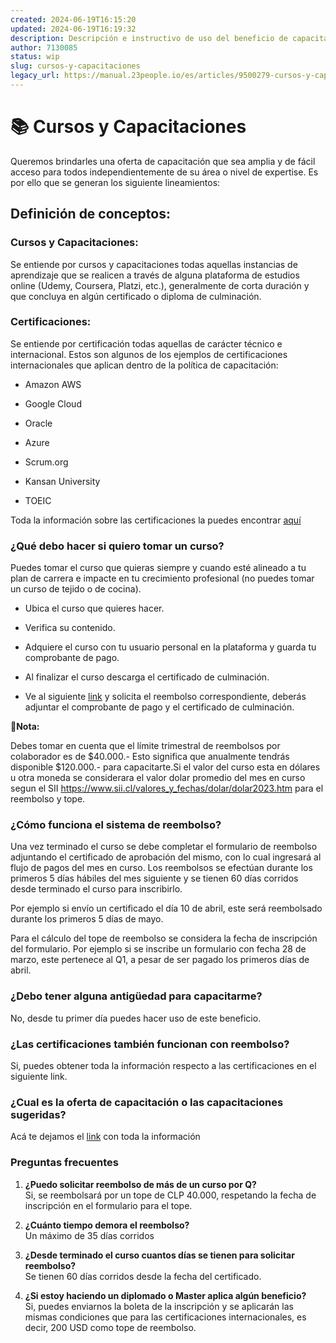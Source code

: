 ```yaml
---
created: 2024-06-19T16:15:20
updated: 2024-06-19T16:19:32
description: Descripción e instructivo de uso del beneficio de capacitaciones.
author: 7130085
status: wip
slug: cursos-y-capacitaciones
legacy_url: https://manual.23people.io/es/articles/9500279-cursos-y-capacitaciones
---
```


# 📚 Cursos y Capacitaciones

Queremos brindarles una oferta de capacitación que sea amplia y de fácil
acceso para todos independientemente de su área o nivel de expertise. Es por
ello que se generan los siguiente lineamientos:

## Definición de conceptos:

### Cursos y Capacitaciones:

Se entiende por cursos y capacitaciones todas aquellas instancias de
aprendizaje que se realicen a través de alguna plataforma de estudios online
(Udemy, Coursera, Platzi, etc.), generalmente de corta duración y que concluya
en algún certificado o diploma de culminación.

### Certificaciones:

Se entiende por certificación todas aquellas de carácter técnico e
internacional. Estos son algunos de los ejemplos de certificaciones
internacionales que aplican dentro de la política de capacitación:

  * Amazon AWS

  * Google Cloud

  * Oracle

  * Azure

  * Scrum.org

  * Kansan University

  * TOEIC

Toda la información sobre las certificaciones la puedes encontrar
[aquí](https://manual.23people.io/docs/certificaciones-internacionales)

### ¿Qué debo hacer si quiero tomar un curso?

Puedes tomar el curso que quieras siempre y cuando esté alineado a tu plan de
carrera e impacte en tu crecimiento profesional (no puedes tomar un curso de
tejido o de cocina).

  * Ubica el curso que quieres hacer.

  * Verifica su contenido.

  * Adquiere el curso con tu usuario personal en la plataforma y guarda tu comprobante de pago.

  * Al finalizar el curso descarga el certificado de culminación.

  * Ve al siguiente [link](https://23people.typeform.com/to/DO1IJ1a2) y solicita el reembolso correspondiente, deberás adjuntar el comprobante de pago y el certificado de culminación.

🚧**Nota:**

Debes tomar en cuenta que el límite trimestral de reembolsos por colaborador
es de $40.000.- Esto significa que anualmente tendrás disponible $120.000.-
para capacitarte.Si el valor del curso esta en dólares u otra moneda se
considerara el valor dolar promedio del mes en curso segun el SII
<https://www.sii.cl/valores_y_fechas/dolar/dolar2023.htm> para el reembolso y
tope.

### ¿Cómo funciona el sistema de reembolso?

Una vez terminado el curso se debe completar el formulario de reembolso
adjuntando el certificado de aprobación del mismo, con lo cual ingresará al
flujo de pagos del mes en curso. Los reembolsos se efectúan durante los
primeros 5 días hábiles del mes siguiente y se tienen 60 días corridos desde
terminado el curso para inscribirlo.

Por ejemplo si envío un certificado el día 10 de abril, este será reembolsado
durante los primeros 5 días de mayo.

Para el cálculo del tope de reembolso se considera la fecha de inscripción del
formulario. Por ejemplo si se inscribe un formulario con fecha 28 de marzo,
este pertenece al Q1, a pesar de ser pagado los primeros días de abril.

### ¿Debo tener alguna antigüedad para capacitarme?

No, desde tu primer día puedes hacer uso de este beneficio.

### ¿Las certificaciones también funcionan con reembolso?

Si, puedes obtener toda la información respecto a las certificaciones en el
siguiente link.

### ¿Cual es la oferta de capacitación o las capacitaciones sugeridas?

Acá te dejamos el
[link](https://drive.google.com/file/d/1Dp9aFRPxkaEoHNahZNrAXJ8CxSvir0ex/view?usp=sharing)
con toda la información

### Preguntas frecuentes

  1. **¿Puedo solicitar reembolso de más de un curso por Q?**  
Si, se reembolsará por un tope de CLP 40.000, respetando la fecha de
inscripción en el formulario para el tope.

  2. **¿Cuánto tiempo demora el reembolso?**  
Un máximo de 35 días corridos

  3. **¿Desde terminado el curso cuantos días se tienen para solicitar reembolso?**  
Se tienen 60 días corridos desde la fecha del certificado.

  4. **¿Si estoy haciendo un diplomado o Master aplica algún beneficio?**  
Si, puedes enviarnos la boleta de la inscripción y se aplicarán las mismas
condiciones que para las certificaciones internacionales, es decir, 200 USD
como tope de reembolso.


